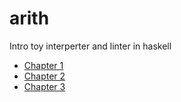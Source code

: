 # arith
Intro toy interperter and linter in haskell

* [Chapter 1](https://github.com/soulomoon/arith/tree/master/arith1)
* [Chapter 2](https://github.com/soulomoon/arith/tree/master/arith2)
* [Chapter 3](https://github.com/soulomoon/arith/tree/master/arith3)
